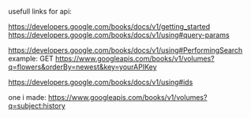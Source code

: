 usefull links for api:

https://developers.google.com/books/docs/v1/getting_started
https://developers.google.com/books/docs/v1/using#query-params

https://developers.google.com/books/docs/v1/using#PerformingSearch
example: 
GET https://www.googleapis.com/books/v1/volumes?q=flowers&orderBy=newest&key=yourAPIKey

https://developers.google.com/books/docs/v1/using#ids

one i made:
https://www.googleapis.com/books/v1/volumes?q=subject:history

